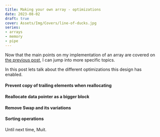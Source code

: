 ```yaml
---
title: Making your own array - optimizations
date: 2023-08-02
draft: true
cover: Assets/Img/Covers/line-of-ducks.jpg
series:
- arrays
- memory
- pipe
---
```


Now that the main points on my implementation of an array are covered on [the previous post](making-your-own-array-optimizations.md), I can jump into more specific topics.

In this post lets talk about the different optimizations this design has enabled.

#### Prevent copy of trailing elements when reallocating

#### Reallocate data pointer as a bigger block

#### Remove Swap and its variations

#### Sorting operations

Until next time, Muit.
